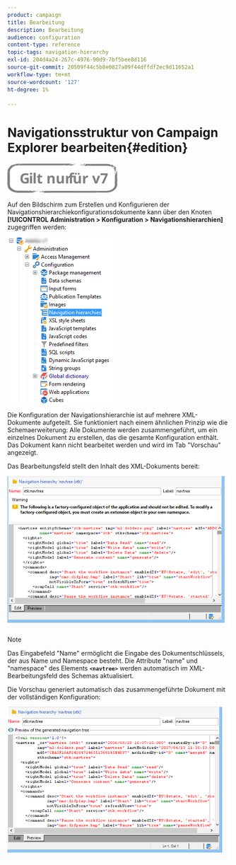 ```yaml
---
product: campaign
title: Bearbeitung
description: Bearbeitung
audience: configuration
content-type: reference
topic-tags: navigation-hierarchy
exl-id: 204d4a24-267c-4976-90d9-7bf5bee8d116
source-git-commit: 20509f44c5b8e0827a09f44dffdf2ec9d11652a1
workflow-type: tm+mt
source-wordcount: '127'
ht-degree: 1%

---
```


# Navigationsstruktur von Campaign Explorer bearbeiten{#edition}

![](../../assets/v7-only.svg)

Auf den Bildschirm zum Erstellen und Konfigurieren der Navigationshierarchiekonfigurationsdokumente kann über den Knoten **[!UICONTROL Administration > Konfiguration > Navigationshierarchien]** zugegriffen werden:

![](assets/d_ncs_integration_navigation_arbo.png)

Die Konfiguration der Navigationshierarchie ist auf mehrere XML-Dokumente aufgeteilt. Sie funktioniert nach einem ähnlichen Prinzip wie die Schemaerweiterung: Alle Dokumente werden zusammengeführt, um ein einzelnes Dokument zu erstellen, das die gesamte Konfiguration enthält. Das Dokument kann nicht bearbeitet werden und wird im Tab &quot;Vorschau&quot; angezeigt.

Das Bearbeitungsfeld stellt den Inhalt des XML-Dokuments bereit:

![](assets/d_ncs_integration_navigation_edit.png)

>[!NOTE]
>
>Das Eingabefeld &quot;Name&quot; ermöglicht die Eingabe des Dokumentschlüssels, der aus Name und Namespace besteht. Die Attribute &quot;name&quot; und &quot;namespace&quot; des Elements **`<navtree>`** werden automatisch im XML-Bearbeitungsfeld des Schemas aktualisiert.

Die Vorschau generiert automatisch das zusammengeführte Dokument mit der vollständigen Konfiguration:

![](assets/d_ncs_integration_navigation_preview.png)
